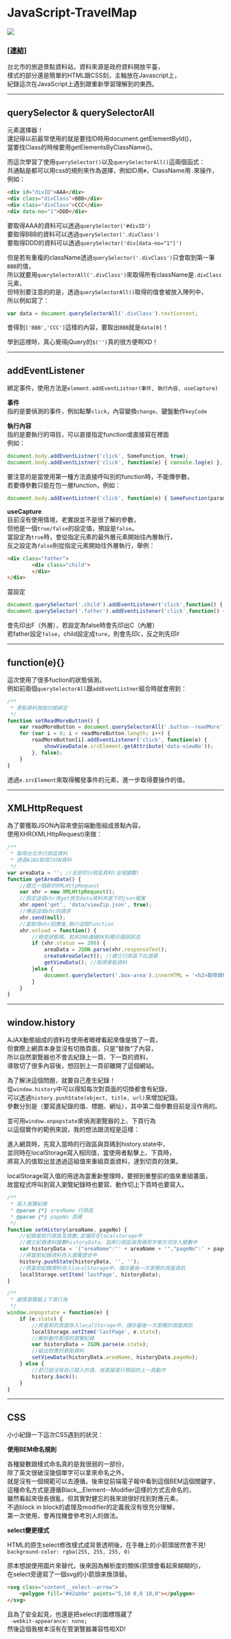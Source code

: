 # JavaScript-TravelMap

![](http://www.guastudio.com//uploads/content/20170507/travelMap.png) 


### [[連結]](https://guahsu.io/JavaScript-TravelMap/index.html)

台北市的旅遊景點資料站，資料來源是政府資料開放平臺，  
樣式的部分還是簡單的HTML跟CSS刻，主軸放在Javascript上，  
紀錄這次在JavaScript上遇到跟重新學習理解到的東西。

---
## querySelector & querySelectorAll
元素選擇器！  
還記得以前最常使用的就是要找ID時用document.getElementById()，  
當要找Class的時候要用getElementsByClassName()。  

而這次學習了使用`querySelector()`以及`querySelectorAll()`這兩個函式：  
共通點是都可以用css的規則來作為選擇，例如ID用`#`，ClassName用`.`來操作，  
例如：
```html
<div id="divID">AAA</div>
<div class="divClass">BBB</div>
<div class="divClass">CCC</div>
<div data-no="1">DDD</div>
```
要取得AAA的資料可以透過`querySelector('#divID')`  
要取得BBB的資料可以透過`querySelector('.divClass')`  
要取得DDD的資料可以透過`querySelector('div[data-no="1"]')`  

但是若有重複的className透過`querySelector('.divClass')`只會取到第一筆`BBB`的值，  
所以就要用`querySelectorAll('.divClass')`來取得所有className是`.divClass`元素，  
但特別要注意的的是，透過`querySelectorAll()`取得的值會被放入陣列中，  
所以例如寫了：
````javascript
var data = document.querySelectorAll('.divClass').textContent;
````
會得到`['BBB','CCC']`這樣的內容，要取出`BBB`就是`data[0]`！  

學到這裡時，真心覺得jQuery的`$('')`真的很方便啊XD！

---
## addEventListener
綁定事件，使用方法是`element.addEventListner(事件, 執行內容, useCapture)`  

**事件**  
指的是要偵測的事件，例如點擊`click`，內容變換`change`、鍵盤動作`keyCode`

**執行內容**  
指的是要執行的項目，可以直接指定function或直接寫在裡面  
例如：
````javascript
document.body.addEventListner('click', SomeFunction, true);
document.body.addEventListner('click', function(e) { console.log(e) }, false);
````
要注意的是當使用第一種方法直接呼叫別的function時，不能傳參數，  
若要傳參數只能在包一層function，例如：
````javascript
document.body.addEventListner('click', function(e) { SomeFunction(param) }, false);
````

**useCapture**  
目前沒有使用情境，老實說並不是很了解的參數，  
但他是一個`true/false`的設定值，預設是`false`。  
當設定為`true`時，會從指定元素的最外層元素開始往內層執行，  
反之設定為`false`則從指定元素開始往外層執行，舉例：  
```html
<div class="father">
		<div class="child">
		</div>
</div>
```
當設定
````javascript
document.querySelector('.child').addEventListener('click',function() { console.log('C') }), ture)
document.querySelector('.father').addEventListener('click',function() { console.log('F') }), ture)
````
會先印出F（外層），若設定為false時會先印出C（內層）  
若father設定`false`，child設定成`ture`，則會先印`C`，反之則先印`F`  

---
## function(e){}
這次使用了很多fuction的狀態偵測，  
例如前兩個`querySelectorAll`跟`addEventListner`組合時就會用到：  
```javascript
/**
 * 景點資料按鈕功能綁定
 */
function setReadMoreButton() {
    var readMoreButton = document.querySelectorAll('.button--readMore');
    for (var i = 0; i < readMoreButton.length; i++) {
        readMoreButton[i].addEventListener('click', function(e) {
            showViewData(e.srcElement.getAttribute('data-viewNo'));
        }, false);
    }
}
```
透過`e.srcElement`來取得觸發事件的元素，進一步取得要操作的值。  

---
## XMLHttpRequest
為了要獲取JSON內容來使前端動態組成景點內容，  
使用XHR(XMLHttpRequest)來做：  
```javascript
/**
 * 取得台北市行政區資料
 * 透過AJAX取得JSON資料
 */
var areaData = ''; //全部的行政區資料(全域變數)
function getAreaData() {
    //建立一個新的XMLHttpRequest
    var xhr = new XMLHttpRequest();
    //設定這個xhr來get放在data資料夾底下的json檔案
    xhr.open('get', 'data/viewZip.json', true);
    //傳送這個xhr的請求
    xhr.send(null);
    //當取得xhr回應後,執行這個function
    xhr.onload = function() {
        //檢查狀態碼，若非200連線OK則顯示錯誤訊息
        if (xhr.status == 200) {
            areaData = JSON.parse(xhr.responseText);
            createAreaSelect(); //建立行政區下拉選單
            getViewData(); //取得景點資料
        }else {
            document.querySelector('.box-area').innerHTML = '<h2>取得資料時發生錯誤，請檢查網路狀態並重新整理：）</h2>';
        }
    }
}
```

---
## window.history
AJAX動態組成的資料在使用者眼裡看起來像是換了一頁，  
但實際上網頁本身並沒有切換頁面，只是”替換“了內容，  
所以自然瀏覽器也不會去紀錄上一頁、下一頁的資料，  
導致切了很多內容後，想回到上一頁卻離開了這個網站。  
  
為了解決這個問題，就要自己產生紀錄！  
從`window.history`中可以得知每次對頁面的切換都會有紀錄，  
可以透過`history.pushState(object, title, url)`來增加紀錄。  
參數分別是（要寫進紀錄的值、標題、網址），其中第二個參數目前是沒作用的。  

並可用`window.onpopstate`來偵測瀏覽器的上、下頁行為  
以這個實作的範例來說，我的想法跟流程是這樣：  

進入網頁時，先寫入當時的行政區與頁碼到history.state中，  
並同時在localStorage寫入相同值，當使用者點擊上、下頁時，  
將寫入的值取出並透過這組值來重組頁面資料，達到切頁的效果。  
  
localStorage寫入值的用途為當重新整理時，要撈到重整前的值來重組畫面，  
故當程式呼叫到寫入瀏覽紀錄時也要寫、動作切上下頁時也要寫入。  

```javascript
/**
 * 寫入瀏覽紀錄
 * @param {*} areaName 行政區
 * @param {*} pageNo 頁碼
 */
function setHistory(areaName, pageNo) {
    //紀錄當前行政區及頁數,並儲存在localstorage中
    //建立紀錄資料變數historyData，並將行政區與頁碼用字串方式存入變數中
    var historyData = '{"areaName":"' + areaName + '","pageNo":' + pageNo + '}';
    //將當前紀錄資料存入瀏覽歷史中
    history.pushState(historyData, '', '');
    //將當前紀錄資料存入localStorage中，儲存最後一次瀏覽的頁面資訊
    localStorage.setItem('lastPage', historyData);
}
```
```javascript
/**
 * 處理瀏覽器上下頁行為
 */
window.onpopstate = function(e) {
    if (e.state) {
        //將當前的頁面存入localStorage中，儲存最後一次瀏覽的頁面資訊
        localStorage.setItem('lastPage', e.state);
        //解析動作取得的瀏覽紀錄
        var historyData = JSON.parse(e.state);
        //組出對應的景點資料
        setViewData(historyData.areaName, historyData.pageNo);
    } else {
        //若已經沒有自己寫入的值，就直接進行預設的上一頁動作
        history.back();
    }
}
```

---
## CSS
小小紀錄一下這次CSS遇到的狀況：  

**使用BEM命名規則**  

各種變數跟樣式命名真的是我很弱的一部份，  
除了英文很破沒幾個單字可以拿來命名之外，  
就是沒有一個規範可以去遵循，後來從前端電子報中看到這個BEM這個關鍵字，  
這種命名方式是遵循Black__Element--Modifier這樣的方式去命名的，  
雖然看起來很長很亂，但其實對健忘的我來說很好找到對應元素，  
不過block in block的處理及modifier的定義我沒有很充分理解，  
第一次使用，會再找機會參考別人的做法。

**select變更樣式**

HTML的原生select修改樣式成背景透明後，在手機上的小箭頭居然會不見!  
`background-color: rgba(255, 255, 255, 0)`

原本想說使用圖片來替代，後來因為解析度的關係(箭頭會看起來糊糊的)，  
在select旁邊寫了一個svg的小箭頭來換頂替。  
```html
<svg class="content__select--arrow">
    <polygon fill="#42ab9e" points="5,10 0,0 10,0"></polygon>
</svg>
```
且為了安全起見，也還是把select的圖標隱藏了  
` -webkit-appearance: none;`  
然後這個我根本沒有在管瀏覽器兼容性啦XD!

